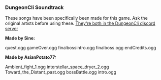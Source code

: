 ### DungeonCli Soundtrack
These songs have been specifically been made for this game. Ask the original
artists before using these.
[They're both in the DungeonCli discord server](https://discord.gg/eAUqKKe)

**Made by Sine:**

quest.ogg
gameOver.ogg
finalbossintro.ogg
finalboss.ogg
endCredits.ogg

**Made by AsianPotato77:**

Ambient_fight_1.ogg
interstellar_space_dryer_2.ogg
Toward_the_Distant_past.ogg
bossBattle.ogg
intro.ogg
